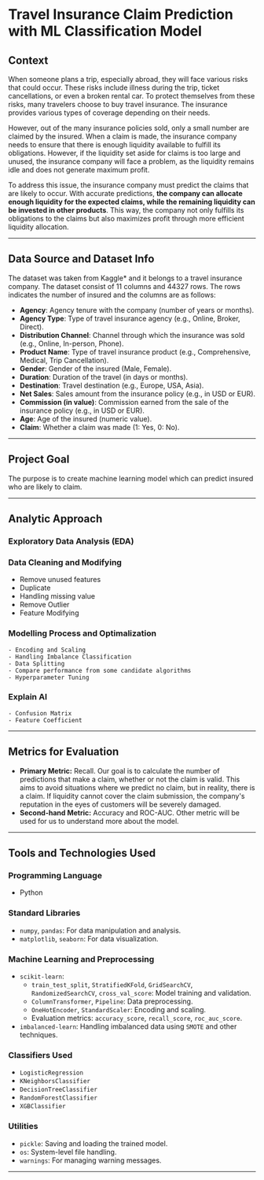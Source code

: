 # Travel Insurance Claim Prediction with ML Classification Model  

## Context  
When someone plans a trip, especially abroad, they will face various risks that could occur. These risks include illness during the trip, ticket cancellations, or even a broken rental car. To protect themselves from these risks, many travelers choose to buy travel insurance. The insurance provides various types of coverage depending on their needs.

However, out of the many insurance policies sold, only a small number are claimed by the insured. When a claim is made, the insurance company needs to ensure that there is enough liquidity available to fulfill its obligations. However, if the liquidity set aside for claims is too large and unused, the insurance company will face a problem, as the liquidity remains idle and does not generate maximum profit.

To address this issue, the insurance company must predict the claims that are likely to occur. With accurate predictions, **the company can allocate enough liquidity for the expected claims, while the remaining liquidity can be invested in other products**. This way, the company not only fulfills its obligations to the claims but also maximizes profit through more efficient liquidity allocation. 

---

## Data Source and Dataset Info  
The dataset was taken from Kaggle* and it belongs to a travel insurance company. The dataset consist of 11 columns and 44327 rows. The rows indicates the number of insured and the columns are as follows:  
- **Agency**: Agency tenure with the company (number of years or months).
- **Agency Type**: Type of travel insurance agency (e.g., Online, Broker, Direct).
- **Distribution Channel**: Channel through which the insurance was sold (e.g., Online, In-person, Phone).
- **Product Name**: Type of travel insurance product (e.g., Comprehensive, Medical, Trip Cancellation).
- **Gender**: Gender of the insured (Male, Female).
- **Duration**: Duration of the travel (in days or months).
- **Destination**: Travel destination (e.g., Europe, USA, Asia).
- **Net Sales**: Sales amount from the insurance policy (e.g., in USD or EUR).
- **Commission (in value)**: Commission earned from the sale of the insurance policy (e.g., in USD or EUR).
- **Age**: Age of the insured (numeric value).
- **Claim**: Whether a claim was made (1: Yes, 0: No).

---

## Project Goal  
The purpose is to create machine learning model which can predict insured who are likely to claim.  

---

## Analytic Approach  

### Exploratory Data Analysis (EDA)  

### Data Cleaning and Modifying  
- Remove unused features
- Duplicate
- Handling missing value
- Remove Outlier
- Feature Modifying

### Modelling Process and Optimalization  
    - Encoding and Scaling
    - Handling Imbalance Classification   
    - Data Splitting
    - Compare performance from some candidate algorithms
    - Hyperparameter Tuning  

### Explain AI
    - Confusion Matrix
    - Feature Coefficient 

---

## Metrics for Evaluation  
- **Primary Metric:** Recall.
Our goal is to calculate the number of predictions that make a claim, whether or not the claim is valid. This aims to avoid situations where we predict no claim, but in reality, there is a claim. If liquidity cannot cover the claim submission, the company's reputation in the eyes of customers will be severely damaged.
- **Second-hand Metric:** Accuracy and ROC-AUC.
Other metric will be used for us to understand more about the model.  

---

## Tools and Technologies Used  

### Programming Language  
- Python  

### Standard Libraries  
- `numpy`, `pandas`: For data manipulation and analysis.  
- `matplotlib`, `seaborn`: For data visualization.  

### Machine Learning and Preprocessing  
- `scikit-learn`:  
  - `train_test_split`, `StratifiedKFold`, `GridSearchCV`, `RandomizedSearchCV`, `cross_val_score`: Model training and validation.  
  - `ColumnTransformer`, `Pipeline`: Data preprocessing.  
  - `OneHotEncoder`, `StandardScaler`: Encoding and scaling.  
  - Evaluation metrics: `accuracy_score`, `recall_score`, `roc_auc_score`.  
- `imbalanced-learn`: Handling imbalanced data using `SMOTE` and other techniques.    

### Classifiers Used  
- `LogisticRegression`  
- `KNeighborsClassifier`  
- `DecisionTreeClassifier`  
- `RandomForestClassifier`     
- `XGBClassifier`  

### Utilities  
- `pickle`: Saving and loading the trained model.  
- `os`: System-level file handling.  
- `warnings`: For managing warning messages.  

---
